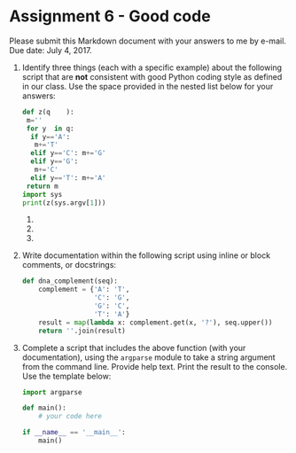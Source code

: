 # Assignment 6 - Good code

Please submit this Markdown document with your answers to me by e-mail.  
Due date: July 4, 2017.

1. Identify three things (each with a specific example) about the following script that are **not** consistent with good Python coding style as defined in our class.  Use the space provided in the nested list below for your answers:
   ```python
   def z(q    ):
    m=''
    for y  in q:
     if y=='A':
      m+='T'
     elif y=='C': m+='G'
     elif y=='G':
      m+='C'
     elif y=='T': m+='A'
    return m
   import sys
   print(z(sys.argv[1]))
   ```
   1. 
   2. 
   3. 

2. Write documentation within the following script using inline or block comments, or docstrings:
   ```python
   def dna_complement(seq):
       complement = {'A': 'T', 
                     'C': 'G', 
                     'G': 'C', 
                     'T': 'A'}
       result = map(lambda x: complement.get(x, '?'), seq.upper())
       return ''.join(result)
   ```

3. Complete a script that includes the above function (with your documentation), using the `argparse` module to take a string argument from the command line.  Provide help text.  Print the result to the console.  Use the template below:
   ```python
   import argparse
   
   def main():
       # your code here
   
   if __name__ == '__main__':
       main()
   ```
